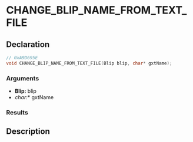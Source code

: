 # CHANGE_BLIP_NAME_FROM_TEXT_FILE

## Declaration
```cpp
// 0xA9D695E
void CHANGE_BLIP_NAME_FROM_TEXT_FILE(Blip blip, char* gxtName);
```

### Arguments
- **Blip:** blip
- **char*:** gxtName

### Results

## Description
